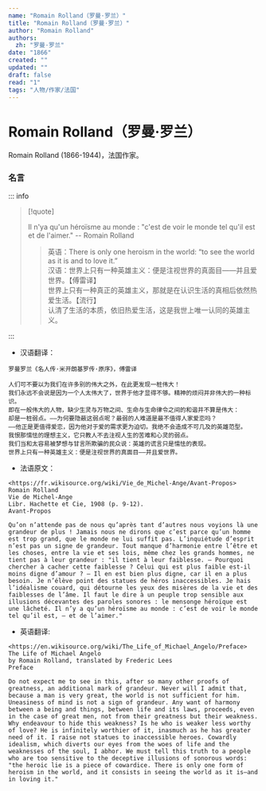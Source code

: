 ```yaml
---
name: "Romain Rolland（罗曼·罗兰）"
title: "Romain Rolland（罗曼·罗兰）"
author: "Romain Rolland"
authors:
  zh: "罗曼·罗兰"
date: "1866"
created: ""
updated: ""
draft: false
read: "1"
tags: "人物/作家/法国"
---
```


# Romain Rolland（罗曼·罗兰）

Romain Rolland (1866-1944)，法国作家。

### 名言

::: info

> [!quote]
>
> Il n'ya qu'un héroïsme au monde : "c'est de voir le monde tel qu'il est et de l'aimer." -- Romain Rolland
>
> > 英语：There is only one heroism in the world: “to see the world as it is and to love it.”  
> > 汉语：世界上只有一种英雄主义：便是注视世界的真面目——并且爱世界。【傅雷译】  
> > 世界上只有一种真正的英雄主义，那就是在认识生活的真相后依然热爱生活。【流行】  
> > 认清了生活的本质，依旧热爱生活，这是我世上唯一认同的英雄主义。  

:::

* 汉语翻译：
```
罗曼罗兰《名人传·米开朗基罗传·原序》，傅雷译

人们可不要以为我们在许多别的伟大之外，在此更发现一桩伟大！
我们永远不会说是因为一个人太伟大了，世界于他才显得不够。精神的烦闷并非伟大的一种标识。
即在一般伟大的人物，缺少生灵与万物之间、生命与生命律令之间的和谐并不算是伟大：
却是一桩弱点。——为何要隐蔽这弱点呢？最弱的人难道是最不值得人家爱恋吗？
——他正是更值得爱恋，因为他对于爱的需求更为迫切。我绝不会造成不可几及的英雄范型。
我恨那懦怯的理想主义，它只教人不去注视人生的苦难和心灵的弱点。
我们当和太容易被梦想与甘言所欺骗的民众说：英雄的谎言只是懦怯的表现。
世界上只有一种英雄主义：便是注视世界的真面目——并且爱世界。
```

* 法语原文：
```
<https://fr.wikisource.org/wiki/Vie_de_Michel-Ange/Avant-Propos>
Romain Rolland
Vie de Michel-Ange
Libr. Hachette et Cie, 1908 (p. 9-12).
Avant-Propos

Qu’on n’attende pas de nous qu’après tant d’autres nous voyions là une grandeur de plus ! Jamais nous ne dirons que c’est parce qu’un homme est trop grand, que le monde ne lui suffit pas. L’inquiétude d’esprit n’est pas un signe de grandeur. Tout manque d’harmonie entre l’être et les choses, entre la vie et ses lois, même chez les grands hommes, ne tient pas à leur grandeur : "il tient à leur faiblesse. — Pourquoi chercher à cacher cette faiblesse ? Celui qui est plus faible est-il moins digne d’amour ? — Il en est bien plus digne, car il en a plus besoin. Je n’élève point des statues de héros inaccessibles. Je hais l’idéalisme couard, qui détourne les yeux des misères de la vie et des faiblesses de l’âme. Il faut le dire à un peuple trop sensible aux illusions décevantes des paroles sonores : le mensonge héroïque est une lâcheté. Il n’y a qu’un héroïsme au monde : c’est de voir le monde tel qu’il est, — et de l’aimer."
```

* 英语翻译:
```
<https://en.wikisource.org/wiki/The_Life_of_Michael_Angelo/Preface>
The Life of Michael Angelo
by Romain Rolland, translated by Frederic Lees
Preface

Do not expect me to see in this, after so many other proofs of greatness, an additional mark of grandeur. Never will I admit that, because a man is very great, the world is not sufficient for him. Uneasiness of mind is not a sign of grandeur. Any want of harmony between a being and things, between life and its laws, proceeds, even in the case of great men, not from their greatness but their weakness. Why endeavour to hide this weakness? Is he who is weaker less worthy of love? He is infinitely worthier of it, inasmuch as he has greater need of it. I raise not statues to inaccessible heroes. Cowardly idealism, which diverts our eyes from the woes of life and the weaknesses of the soul, I abhor. We must tell this truth to a people who are too sensitive to the deceptive illusions of sonorous words: "the heroic lie is a piece of cowardice. There is only one form of heroism in the world, and it consists in seeing the world as it is—and in loving it."
```
